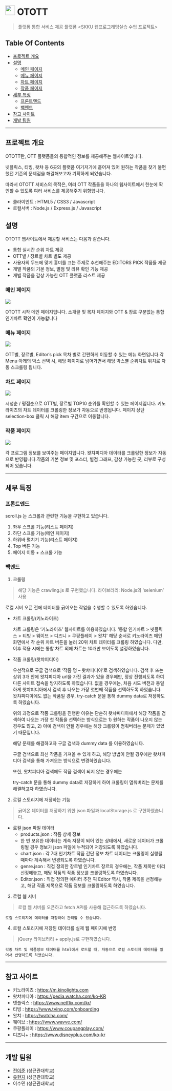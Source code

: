 # <img src="https://hackmd.io/_uploads/ry6dynWA2.png"  height="30"> OTOTT

> 플랫폼 통합 서비스 제공 플랫폼
> <SKKU 웹프로그래밍실습 수업 프로젝트>
> 
## Table Of Contents
* [프로젝트 개요](#프로젝트-개요)
* [설명](#설명)
    * [메인 페이지](#메인-페이지)
    * [메뉴 페이지](#메뉴-페이지)
    * [차트 페이지](#차트-페이지)
    * [작품 페이지](#작품-페이지)
* [세부 특징](#세부-특징)
    * [프론트엔드](#클라이언트)
    * [백엔드](#백엔드)
* [참고 사이트](#참고-사이트)
* [개발 팀원](#개발-팀원)
***

## 프로젝트 개요
OTOTT란, OTT 플랫폼들의 통합적인 정보를 제공해주는 웹사이트입니다.

넷플릭스, 티빙, 왓챠 등 6곳의 플랫폼 여기저기에 흩어져 있어 원하는 작품을 찾기 불편했던 기존의 문제점을 해결해보고자 기획하게 되었습니다.

따라서 OTOTT 서비스의 목적은, 여러 OTT 작품들을 하나의 웹사이트에서 한눈에 확인할 수 있도록 여러 서비스를 제공해주기 위함입니다.

* 클라이언트 : HTML5 / CSS3 / Javascript
* 로컬서버 : Node.js / Express.js / Javascript

## 설명

OTOTT 웹사이트에서 제공할 서비스는 다음과 같습니다.

* 통합 실시간 순위 차트 제공
* OTT별 / 장르별 차트 별도 제공
* 사용자의 무드에 맞게 흥미를 끄는 주제로 추천해주는 EDITORS PICK 작품들 제공
* 개별 작품의 기본 정보, 별점 및 리뷰 확인 기능 제공
* 개별 작품을 감상 가능한 OTT 플랫폼 리스트 제공

### 메인 페이지

![](https://hackmd.io/_uploads/HJIgwh-Rn.gif)


OTOTT 시작 메인 페이지입니다. 소개글 및 목차 페이지와 OTT & 장르 구분없는 통합 인기차트 확인이 가능합니다



### 메뉴 페이지
![](https://hackmd.io/_uploads/BkkdD2-02.gif)


OTT별, 장르별, Editor‘s pick 목차 별로 간편하게 이동할 수 있는 메뉴 화면입니다.각 Menu 아래의 박스 선택 시, 해당 페이지로 넘어가면서 해당 박스별 순위차트 위치로 자동 스크롤링 됩니다.


### 차트 페이지

![](https://hackmd.io/_uploads/HJSoq3-A2.gif)


시청순 / 평점순으로 OTT별, 장르별 TOP10 순위를 확인할 수 있는 페이지입니다. 키노라이츠의 차트 데이터를 크롤링한 정보가 자동으로 반영됩니다. 페이지 상단 selection-box 클릭 시 해당 item 구간으로 이동합니다.


### 작품 페이지
![](https://hackmd.io/_uploads/HJP6O3-C3.png)

각 프로그램 정보를 보여주는 페이지입니다. 왓챠피디아 데이터를 크롤링한 정보가 자동으로 반영됩니다.작품의 기본 정보 및 포스터, 별점 그래프, 감상 가능한 곳, 리뷰로 구성되어 있습니다. 

***

## 세부 특징
### 프론트엔드

scroll.js 는 스크롤과 관련한 기능을 구현하고 있습니다.

1. 좌우 스크롤 기능(리스트 페이지)
2. 하단 스크롤 기능(메인 페이지)
3. 하위바 펼치기 기능(리스트 페이지)
4. Top 버튼 기능
5. 페이지 이동 + 스크롤 기능

### 백엔드


1. 크롤링
> 해당 기능은 crawling.js 로 구현했습니다. 
> 라이브러리: Node.js의 ‘selenium’ 사용  

로컬 서버 오픈 전에 데이터를 긁어오는 작업을 수행할 수 있도록 하였습니다.

- 차트 크롤링(키노라이츠)

    차트 크롤링은 ‘키노라이츠’ 웹사이트를 이용하였습니다.
    ‘통합 인기차트 > 넷플릭스 > 티빙 > 웨이브 > 디즈니 > 쿠팡플레이 > 왓챠'
    해당 순서로  키노라이츠 메인 화면에서 각 순위 차트 버튼을 눌러 20위 차트 데이터를 크롤링 하였습니다.
    다만, 이후 적용 시에는 통합 차트 외에 차트는 10개만 보이도록 설정하였습니다.

* 작품 크롤링(왓챠피디아)

    우선적으로 구글 검색으로 ‘작품 명 – 왓챠피디아’로 검색하였습니다.
검색 후 뜨는 상위 3개 안에 왓챠피디아 url을 가진 결과가 있을 경우에만, 정상 진행되도록 하여 다른 사이트 접속을 방지하도록 하였습니다.
없을 경우애는, 처음 시도 버전과 동일하게 왓챠피디아에서 검색 후 나오는 가장 첫번째 작품을 선택하도록 하였습니다.
왓챠피디아에도 없는 작품일 경우, try-catch 문을 통해 dummy data로 저장하도록 하였습니다.

    위의 과정으로 작품 크롤링을 진행한 이유는 단순히 왓챠피디아에서 해당 작품을 검색하여 나오는 가장 첫 작품을 선택하는 방식으로는 1) 원하는 작품이 나오지 않는 경우도 많고, 2) 아예 검색이 안될 경우에는 해당 크롤링이 멈춰버리는 문제가 있었기 때문입니다.
 
    해당 문제를 해결하고자 구글 검색과 dummy data 를 이용하였습니다.

    구글 검색으로 최신 작품을 가져올 수 있게 하고, 해당 방법이 안될 경우에만 왓챠피디아 검색을 통해 가져오는 방식으로 변경하였습니다.

    또한, 왓챠피디아 검색에도 작품 검색이 되지 않는 경우에는

    try-catch 문을 통해 dummy data로 저장하게 하여 크롤링이 멈춰버리는 문제를 해결하고자 하였습니다.

2. 로컬 스토리지에 저장하는 기능
> 긁어온 데이터를 저장하기 위한 json 파일과 localStorage.js 로 구현하였습니다. 

* 로컬 json 파일 데이터
    * products.json : 작품 상세 정보 
    * 한 번 보유한 데이터는 계속 저장이 되어 있는 상태에서, 새로운 데이터가 크롤링될 경우 정보가 json 파일에 누적되어 저장되도록 하였습니다.
    * chart.json : 각 7대 인기차트 작품 간단 정보
    차트 데이터는 크롤링이 실행될 때마다 계속해서 변경되도록 하였습니다.
    * genre.json : 직접 정의한 장르별 인기차트
    장르의 경우에는, 작품 제목만 미리 선정해놓고, 해당 작품의 작품 정보를 크롤링하도록 하였습니다.
    * Editor.json : 직접 정의한 에디터 추천 픽
    Editor 역시, 작품 제목을 선정해놓고, 해당 작품 제목으로 작품 정보를 크롤링하도록 하였습니다.

 3. 로컬 웹 서버
> 로컬 웹 서버를 오픈하고 fetch API를 사용해 접근하도록 하였습니다.

    로컬 스토리지에 데이터를 저장하여 관리할 수 있습니다.

4. 로컬 스토리지에 저장된 데이터를 실제 웹 페이지에 반영
> jQuery 라이브러리 + apply.js로 구현하였습니다.

    각종 차트 및 작품정보 데이터를 html에서 로드할 때, 자동으로 로컬 스토리지 데이터를 읽어서 반영하도록 하였습니다.


***

## 참고 사이트

* 키노라이츠 : https://m.kinolights.com
* 왓챠피디아 : https://pedia.watcha.com/ko-KR
* 넷플릭스 : https://www.netflix.com/kr/
* 티빙 : https://www.tving.com/onboarding
* 왓챠 : https://watcha.com/
* 웨이브 : https://www.wavve.com/
* 쿠팡플레이 : https://www.coupangplay.com/
* 디즈니+ : https://www.disneyplus.com/ko-kr

***

## 개발 팀원

* [전이준](https://github.com/Yijun-Jeon) (성균관대학교)
* [유현지](https://github.com/hyeonnjii) (성균관대학교)
* 이수민 (성균관대학교)